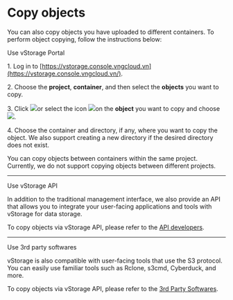 # Copy objects

You can also copy objects you have uploaded to different containers. To perform object copying, follow the instructions below:

&#x20;Use vStorage Portal

1\. Log in to [https://vstorage.console.vngcloud.vn](https://vstorage.console.vngcloud.vn/).

2\. Choose the **project**, **container**, and then select the **objects** you want to copy.

3\. Click ![](https://docs.vngcloud.vn/download/thumbnails/67994230/image2023-3-6\_10-55-13.png?version=1\&modificationDate=1701068356000\&api=v2)or select the icon ![](https://docs.vngcloud.vn/download/thumbnails/67994230/image2023-2-6\_10-20-54.png?version=1\&modificationDate=1701068357000\&api=v2)on the **object** you want to copy and choose ![](https://docs.vngcloud.vn/download/thumbnails/67994230/image2023-11-27\_14-0-52.png?version=1\&modificationDate=1701068455000\&api=v2).

4\. Choose the container and directory, if any, where you want to copy the object. We also support creating a new directory if the desired directory does not exist.

You can copy objects between containers within the same project. Currently, we do not support copying objects between different projects.

***

&#x20;Use vStorage API

In addition to the traditional management interface, we also provide an API that allows you to integrate your user-facing applications and tools with vStorage for data storage.

To copy objects via vStorage API, please refer to the [API developers](https://docs.vngcloud.vn/display/VSEN/API+developers).

***

&#x20;Use 3rd party softwares

vStorage is also compatible with user-facing tools that use the S3 protocol. You can easily use familiar tools such as Rclone, s3cmd, Cyberduck, and more.

To copy objects via vStorage API, please refer to the [3rd Party Softwares](https://docs.vngcloud.vn/display/VSEN/3rd+Party+Softwares).
